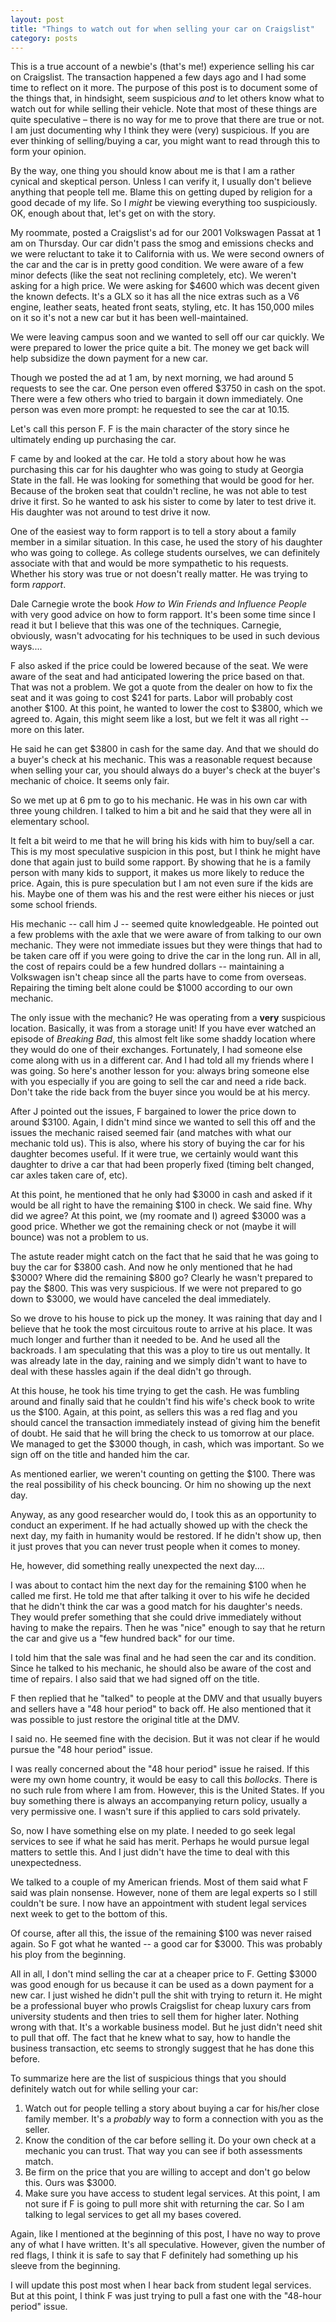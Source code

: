 ```yaml
---
layout: post
title: "Things to watch out for when selling your car on Craigslist"
category: posts
---
```


This is a true account of a newbie's (that's me!) experience selling his
car on Craigslist. The transaction happened a few days ago and I had
some time to reflect on it more. The purpose of this post is to document
some of the things that, in hindsight, seem suspicious _and_ to let
others know what to watch out for while selling their vehicle. Note that
most of these things are quite speculative – there is no way for me to
prove that there are true or not. I am just documenting why I think they
were (very) suspicious. If you are ever thinking of selling/buying a
car, you might want to read through this to form your opinion.

<p class="text-info"> By the way, one thing you should know about me is
that I am a rather cynical and skeptical person. Unless I can verify it,
I usually don't believe anything that people tell me. Blame this on
getting duped by religion for a good decade of my life. So I
<em>might</em> be viewing everything too suspiciously. OK, enough about
that, let's get on with the story.</p>

My roommate, posted a Craigslist's ad for our 2001 Volkswagen Passat at
1 am on Thursday. Our car didn't pass the smog and emissions checks and
we were reluctant to take it to California with us. We were second
owners of the car and the car is in pretty good condition. We were aware
of a few minor defects (like the seat not reclining completely, etc). We
weren't asking for a high price. We were asking for $4600 which was
decent given the known defects. It's a GLX so it has all the nice extras
such as a V6 engine, leather seats, heated front seats, styling, etc. It
has 150,000 miles on it so it's not a new car but it has been
well-maintained.

We were leaving campus soon and we wanted to sell off our car quickly.
We were prepared to lower the price quite a bit. The money we get back
will help subsidize the down payment for a new car.

Though we posted the ad at 1 am, by next morning, we had around 5
requests to see the car. One person even offered $3750 in cash on the
spot. There were a few others who tried to bargain it down immediately.
One person was even more prompt: he requested to see the car at 10.15. 

<p class="text-info">
Let's call this person F. F is the main character of the story since he
ultimately ending up purchasing the car.
</p>

F came by and looked at the car. He told a story about how he was
purchasing this car for his daughter who was going to study at Georgia
State in the fall. He was looking for something that would be good for
her. Because of the broken seat that couldn't recline, he was not able
to test drive it first. So he wanted to ask his sister to come by later
to test drive it. His daughter was not around to test drive it now. 

<p class="text-info"> One of the easiest way to form rapport is to tell
a story about a family member in a similar situation. In this case, he
used the story of his daughter who was going to college. As college
students ourselves, we can definitely associate with that and would be
more sympathetic to his requests. Whether his story was true or not
doesn't really matter. He was trying to form <i>rapport</i>.</p>

<p class="text-info">Dale Carnegie wrote the book <i>How to Win Friends
and Influence People</i> with very good advice on how to form rapport.
It's been some time since I read it but I believe that this was one of
the techniques. Carnegie, obviously, wasn't advocating for his
techniques to be used in such devious ways....</p>

F also asked if the price could be lowered because of the seat. We were
aware of the seat and had anticipated lowering the price based on that.
That was not a problem. We got a quote from the dealer on how to fix the
seat and it was going to cost $241 for parts. Labor will probably cost
another $100. At this point, he wanted to lower the cost to $3800, which
we agreed to. Again, this might seem like a lost, but we felt it was all
right -- more on this later.

He said he can get $3800 in cash for the same day. And that we should do
a buyer's check at his mechanic. This was a reasonable request because
when selling your car, you should always do a buyer's check at the
buyer's mechanic of choice. It seems only fair.

So we met up at 6 pm to go to his mechanic. He was in his own car with
three young children. I talked to him a bit and he said that they were
all in elementary school. 

<p class="text-info"> 
It felt a bit weird to me that he will bring his kids with him to
buy/sell a car. This is my most speculative suspicion in this post, but
I think he might have done that again just to build some rapport. By
showing that he is a family person with many kids to support, it makes
us more likely to reduce the price. Again, this is pure speculation but
I am not even sure if the kids are his. Maybe one of them was his and
the rest were either his nieces or just some school friends.
</p>

His mechanic -- call him J --  seemed quite knowledgeable. He pointed
out a few problems with the axle that we were aware of from talking to
our own mechanic. They were not immediate issues but they were things
that had to be taken care off if you were going to drive the car in the
long run. All in all, the cost of repairs could be a few hundred dollars
-- maintaining a Volkswagen isn't cheap since all the parts have to come
from overseas. Repairing the timing belt alone could be $1000 according
to our own mechanic.

The only issue with the mechanic? He was operating from a **very**
suspicious location. Basically, it was from a storage unit! If you have
ever watched an episode of _Breaking Bad_, this almost felt like some
shaddy location where they would do one of their exchanges. Fortunately,
I had someone else come along with us in a different car. And I had told
all my friends where I was going. So here's another lesson for you:
always bring someone else with you especially if you are going to sell
the car and need a ride back. Don't take the ride back from the buyer
since you would be at his mercy.

After J pointed out the issues, F bargained to lower the price down to
around $3100. Again, I didn't mind since we wanted to sell this off and
the issues the mechanic raised seemed fair (and matches with what our
mechanic told us). This is also, where his story of buying the car for
his daughter becomes useful. If it were true, we certainly would want
this daughter to drive a car that had been properly fixed (timing belt
changed, car axles taken care of, etc).

At this point, he mentioned that he only had $3000 in cash and asked if
it would be all right to have the remaining $100 in check. We said fine.
Why did we agree? At this point, we (my roomate and I) agreed $3000 was
a good price. Whether we got the remaining check or not (maybe it will
bounce) was not a problem to us. 

The astute reader might catch on the fact that he said that he was going
to buy the car for $3800 cash. And now he only mentioned that he had
$3000? Where did the remaining $800 go? Clearly he wasn't prepared to
pay the $800. This was very suspicious. If we were not prepared to go
down to $3000, we would have canceled the deal immediately.

So we drove to his house to pick up the money. It was raining that day
and I believe that he took the most circuitous route to arrive at his
place. It was much longer and further than it needed to be. And he used
all the backroads. I am speculating that this was a ploy to tire us out
mentally. It was already late in the day, raining and we simply didn't
want to have to deal with these hassles again if the deal didn't go
through.

At this house, he took his time trying to get the cash. He was fumbling
around and finally said that he couldn't find his wife's check book to
write us the $100. Again, at this point, as sellers this was a red flag
and you should cancel the transaction immediately instead of giving him
the benefit of doubt. He said that he will bring the check to us
tomorrow at our place. We managed to get the $3000 though, in cash,
which was important. So we sign off on the title and handed him the car.

<p class="text-info"> 
As mentioned earlier, we weren't counting on getting the $100. There was
the real possibility of his check bouncing. Or him no showing up the
next day.
</p>

<p class="text-info"> 
Anyway, as any good researcher would do, I took this as an opportunity
to conduct an experiment. If he had actually showed up with the check
the next day, my faith in humanity would be restored. If he didn't show
up, then it just proves that you can never trust people when it comes to
money.
</p>

<p class="text-info"> He, however, did something really unexpected the
next day....  </p>

I was about to contact him the next day for the remaining $100 when he
called me first. He told me that after talking it over to his wife he
decided that he didn't think the car was a good match for his daughter's
needs. They would prefer something that she could drive immediately
without having to make the repairs. Then he was "nice" enough to say
that he return the car and give us a "few hundred back" for our time.

I told him that the sale was final and he had seen the car and its
condition. Since he talked to his mechanic, he should also be aware of
the cost and time of repairs. I also said that we had signed off on the
title. 

F then replied that he "talked" to people at the DMV and that usually
buyers and sellers have a "48 hour period" to back off. He also
mentioned that it was possible to just restore the original title at the
DMV.

I said no. He seemed fine with the decision. But it was not clear if he
would pursue the "48 hour period" issue.

I was really concerned about the "48 hour period" issue he raised. If
this were my own home country, it would be easy to call this _bollocks_.
There is no such rule from where I am from. However, this is the United
States. If you buy something there is always an accompanying return
policy, usually a very permissive one. I wasn't sure if this applied to
cars sold privately.

So, now I have something else on my plate. I needed to go seek legal
services to see if what he said has merit. Perhaps he would pursue legal
matters to settle this. And I just didn't have the time to deal with
this unexpectedness.

We talked to a couple of my American friends. Most of them said what F
said was plain nonsense. However, none of them are legal experts so I
still couldn't be sure. I now have an appointment with student legal
services next week to get to the bottom of this.

Of course, after all this, the issue of the remaining $100 was never
raised again. So F got what he wanted -- a good car for $3000. This was
probably his ploy from the beginning.

All in all, I don't mind selling the car at a cheaper price to F.
Getting $3000 was good enough for us because it can be used as a down
payment for a new car. I just wished he didn't pull the shit with trying
to return it. He might be a professional buyer who prowls Craigslist for
cheap luxury cars from university students and then tries to sell them
for higher later. Nothing wrong with that. It's a workable business
model. But he just didn't need shit to pull that off. The fact that he
knew what to say, how to handle the business transaction, etc seems to
strongly suggest that he has done this before.

To summarize here are the list of suspicious things that you should
definitely watch out for while selling your car:

1. Watch out for people telling a story about buying a car for his/her
   close family member. It's a _probably_ way to form a connection with
you as the seller.
1. Know the condition of the car before selling it. Do your own check at
   a mechanic you can trust. That way you can see if both assessments
match.
1. Be firm on the price that you are willing to accept and don't go
   below this. Ours was $3000.
1. Make sure you have access to student legal services. At this point, I
   am not sure if F is going to pull more shit with returning the car.
So I am talking to legal services to get all my bases covered.

Again, like I mentioned at the beginning of this post, I have no way to
prove any of what I have written. It's all speculative. However, given
the number of red flags, I think it is safe to say that F definitely had
something up his sleeve from the beginning.

I will update this post most when I hear back from student legal
services. But at this point, I think F was just trying to pull a fast
one with the "48-hour period" issue.

